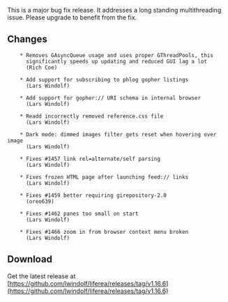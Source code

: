 This is a major bug fix release. It addresses a long standing multithreading issue. Please upgrade to benefit from the fix.

## Changes

        * Removes GAsyncQueue usage and uses proper GThreadPools, this
          significantly speeds up updating and reduced GUI lag a lot
          (Rich Coe)

        * Add support for subscribing to phlog gopher listings
          (Lars Windolf)

        * Add support for gopher:// URI schema in internal browser
          (Lars Windolf)

        * Readd incorrectly removed reference.css file
          (Lars Windolf)

        * Dark mode: dimmed images filter gets reset when hovering over image
          (Lars Windolf)

        * Fixes #1457 link rel=alternate/self parsing
          (Lars Windolf)

        * Fixes frozen HTML page after launching feed:// links
          (Lars Windolf)

        * Fixes #1459 better requiring girepository-2.0
          (oreo639)

        * Fixes #1462 panes too small on start
          (Lars Windolf)

        * Fixes #1466 zoom in from browser context menu broken
          (Lars Windolf)

## Download

Get the latest release at [https://github.com/lwindolf/liferea/releases/tag/v1.16.6](https://github.com/lwindolf/liferea/releases/tag/v1.16.6)
